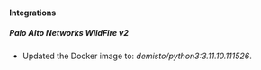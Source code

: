 #### Integrations
##### Palo Alto Networks WildFire v2
- Updated the Docker image to: *demisto/python3:3.11.10.111526*.
